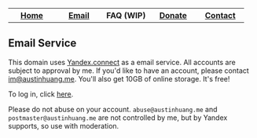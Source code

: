 <table class="tg">
  <tr>
    <th class="tg-baqh" width="20%"><a href="https://austinhuang.me">Home</a></th>
    <th class="tg-baqh" width="20%"><a href="https://austinhuang.me/email">Email</a></th>
    <th class="tg-baqh" width="20%">FAQ (WIP)</th>
    <th class="tg-baqh" width="20%"><a href="https://austinhuang.me/donate">Donate</a></th>
    <th class="tg-baqh" width="20%"><a href="mailto:im@austinhuang.me">Contact</a></th>
  </tr>
</table>

## Email Service
This domain uses [Yandex.connect](http://connect.yandex.com) as a email service. All accounts are subject to approval by me. If you'd like to have an account, please contact im@austinhuang.me. You'll also get 10GB of online storage. It's free!

To log in, click [here](http://mail.yandex.com/for/austinhuang.me).

Please do not abuse on your account. `abuse@austinhuang.me` and `postmaster@austinhuang.me` are not controlled by me, but by Yandex supports, so use with moderation.
